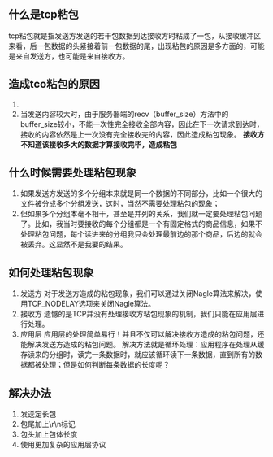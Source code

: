## 什么是tcp粘包
tcp粘包就是指发送方发送的若干包数据到达接收方时粘成了一包，从接收缓冲区来看，后一包数据的头紧接着前一包数据的尾，出现粘包的原因是多方面的，可能是来自发送方，也可能是来自接收方。
## 造成tco粘包的原因
1.  
2. 当发送内容较大时，由于服务器端的recv（buffer_size）方法中的buffer_size较小，不能一次性完全接收全部内容，因此在下一次请求到达时，接收的内容依然是上一次没有完全接收完的内容，因此造成粘包现象。
**接收方不知道该接收多大的数据才算接收完毕，造成粘包**

## 什么时候需要处理粘包现象
1. 如果发送方发送的多个分组本来就是同一个数据的不同部分，比如一个很大的文件被分成多个分组发送，这时，当然不需要处理粘包的现象；
2. 但如果多个分组本毫不相干，甚至是并列的关系，我们就一定要处理粘包问题了。比如，我当时要接收的每个分组都是一个有固定格式的商品信息，如果不处理粘包问题，每个读进来的分组我只会处理最前边的那个商品，后边的就会被丢弃。这显然不是我要的结果。

## 如何处理粘包现象
1. 发送方
对于发送方造成的粘包现象，我们可以通过关闭Nagle算法来解决，使用TCP_NODELAY选项来关闭Nagle算法。
2. 接收方
遗憾的是TCP并没有处理接收方粘包现象的机制，我们只能在应用层进行处理。
3. 应用层
应用层的处理简单易行！并且不仅可以解决接收方造成的粘包问题，还能解决发送方造成的粘包问题。
解决方法就是循环处理：应用程序在处理从缓存读来的分组时，读完一条数据时，就应该循环读下一条数据，直到所有的数据都被处理；但是如何判断每条数据的长度呢？  


## 解决办法
1. 发送定长包
2. 包尾加上\r\n标记
3. 包头加上包体长度
4. 使用更加复杂的应用层协议
